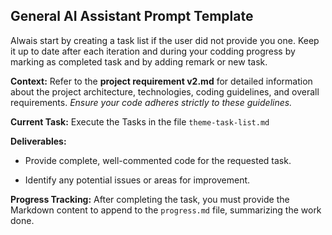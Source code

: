 ## General AI Assistant Prompt Template

Alwais start by creating a task list if the user did not provide you one. Keep it up to date after each iteration and during your codding progress by marking as completed task and by adding remark or new task.

**Context:**
Refer to the **project requirement v2.md** for detailed information about the project architecture, technologies, coding guidelines, and overall requirements. *Ensure your code adheres strictly to these guidelines.*

**Current Task:**
Execute the Tasks in the file `theme-task-list.md`

**Deliverables:**

* Provide complete, well-commented code for the requested task.


* Identify any potential issues or areas for improvement.

**Progress Tracking:**
After completing the task, you must provide the Markdown content to append to the `progress.md` file, summarizing the work done.



